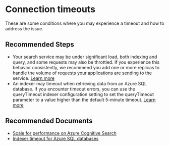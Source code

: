 <properties
	pageTitle="Connectivity/Connection timeouts"
	description="Connectivity/Connection timeouts"
	service="microsoft.search"
	resource="searchservices"
	authors="mrcarter8"
	ms.author="mcarter"
	selfHelpType="generic"
	displayOrder="20"
	supportTopicIds="32681345"
	resourceTags=""
	productPesIds="15568"
	articleId="search-connectiontimeouts"
	cloudEnvironments="public, Fairfax, usnat, ussec"
	ownershipId="AzureSearch_AzureSearch"
/>

# Connection timeouts

These are some conditions where you may experience a timeout and how to address the issue.

## **Recommended Steps**

* Your search service may be under significant load, both indexing and query, and some requests may also be throttled.  If you experience this behavior consistently, we recommend you add one or more replicas to handle the volume of requests your applications are sending to the service.  [Learn more](https://docs.microsoft.com/azure/search/search-performance-optimization)
* An indexer may timeout when retrieving data from an Azure SQL database.  If you encounter timeout errors, you can use the queryTimeout indexer configuration setting to set the queryTimeout parameter to a value higher than the default 5-minute timeout.  [Learn more](https://docs.microsoft.com/rest/api/searchservice/create-indexer#other-configuration-parameters)

## **Recommended Documents**

* [Scale for performance on Azure Cognitive Search](https://docs.microsoft.com/azure/search/search-performance-optimization)<br>
* [Indexer timeout for Azure SQL databases](https://docs.microsoft.com/rest/api/searchservice/create-indexer#other-configuration-parameters)<br>
